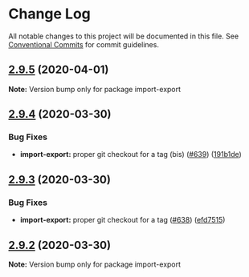 # Change Log

All notable changes to this project will be documented in this file.
See [Conventional Commits](https://conventionalcommits.org) for commit guidelines.

## [2.9.5](https://github.com/SocialGouv/egapro/compare/v2.9.4...v2.9.5) (2020-04-01)

**Note:** Version bump only for package import-export





## [2.9.4](https://github.com/SocialGouv/egapro/compare/v2.9.3...v2.9.4) (2020-03-30)


### Bug Fixes

* **import-export:** proper git checkout for a tag (bis) ([#639](https://github.com/SocialGouv/egapro/issues/639)) ([191b1de](https://github.com/SocialGouv/egapro/commit/191b1de))





## [2.9.3](https://github.com/SocialGouv/egapro/compare/v2.9.2...v2.9.3) (2020-03-30)


### Bug Fixes

* **import-export:** proper git checkout for a tag ([#638](https://github.com/SocialGouv/egapro/issues/638)) ([efd7515](https://github.com/SocialGouv/egapro/commit/efd7515))





## [2.9.2](https://github.com/SocialGouv/egapro/compare/v2.9.1...v2.9.2) (2020-03-30)

**Note:** Version bump only for package import-export
